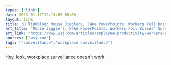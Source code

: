 ```yaml
---
types: ["link"]
date: 2023-01-11T12:13:05-05:00
layout: link
title: "🔗 linkblog: Mouse Jigglers, Fake PowerPoints: Workers Foil Bosses’ Surveillance Attempts - WSJ'"
art_title: "Mouse Jigglers, Fake PowerPoints: Workers Foil Bosses’ Surveillance Attempts - WSJ"
art_link: "https://www.wsj.com/articles/employee-productivity-workers-avoid-monitoring-11673445411?mod=rss_Technology"
sources: ["wsj.com"]
tags: ["surveillance","workplace surveillance"]
---
```

Hey, look, workplace surveillance doesn't work.  
 
